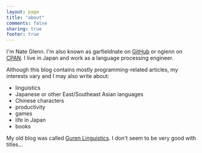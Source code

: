 ```yaml
---
layout: page
title: "about"
comments: false
sharing: true
footer: true
---
```


I'm Nate Glenn. I'm also known as garfieldnate on [GitHub](https://github.com/garfieldnate) or nglenn on [CPAN](https://metacpan.org/author/NGLENN). I live in Japan and work as a language processing engineer.

Although this blog contains mostly programming-related articles, my interests vary and I may also write about:

- linguistics
- Japanese or other East/Southeast Asian languages
- Chinese characters
- productivity
- games
- life in Japan
- books

My old blog was called [Guren Linguistics](http://gurenlinguistics.blogspot.com/). I don't seem to be very good with titles...
